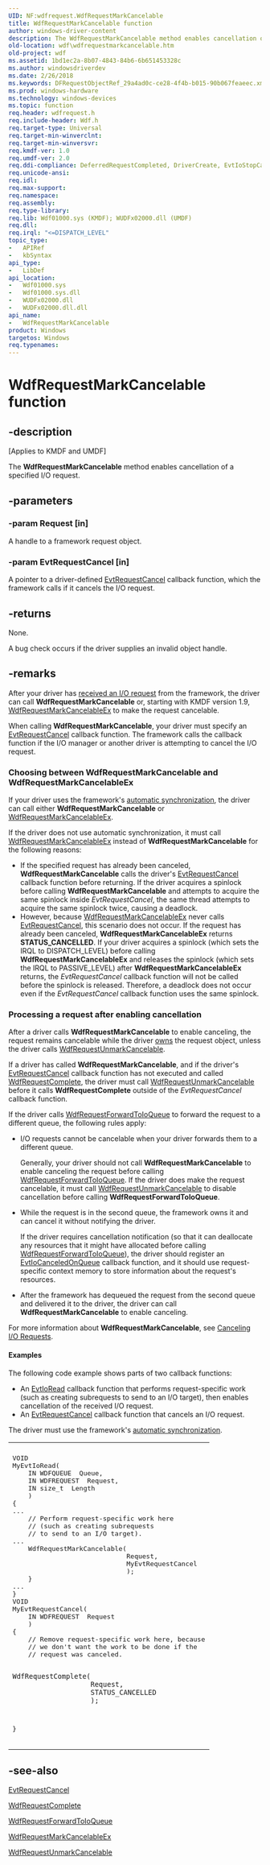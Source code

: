 ```yaml
---
UID: NF:wdfrequest.WdfRequestMarkCancelable
title: WdfRequestMarkCancelable function
author: windows-driver-content
description: The WdfRequestMarkCancelable method enables cancellation of a specified I/O request.
old-location: wdf\wdfrequestmarkcancelable.htm
old-project: wdf
ms.assetid: 1bd1ec2a-8b07-4843-84b6-6b651453328c
ms.author: windowsdriverdev
ms.date: 2/26/2018
ms.keywords: DFRequestObjectRef_29a4ad0c-ce28-4f4b-b015-90b067feaeec.xml, WdfRequestMarkCancelable, WdfRequestMarkCancelable method, kmdf.wdfrequestmarkcancelable, wdf.wdfrequestmarkcancelable, wdfrequest/WdfRequestMarkCancelable
ms.prod: windows-hardware
ms.technology: windows-devices
ms.topic: function
req.header: wdfrequest.h
req.include-header: Wdf.h
req.target-type: Universal
req.target-min-winverclnt: 
req.target-min-winversvr: 
req.kmdf-ver: 1.0
req.umdf-ver: 2.0
req.ddi-compliance: DeferredRequestCompleted, DriverCreate, EvtIoStopCancel, InvalidReqAccess, InvalidReqAccessLocal, KmdfIrql, KmdfIrql2, MarkCancOnCancReqLocal, ReqIsCancOnCancReq, ReqMarkCancelableSend, ReqNotCanceledLocal, RequestCompleted, RequestCompletedLocal
req.unicode-ansi: 
req.idl: 
req.max-support: 
req.namespace: 
req.assembly: 
req.type-library: 
req.lib: Wdf01000.sys (KMDF); WUDFx02000.dll (UMDF)
req.dll: 
req.irql: "<=DISPATCH_LEVEL"
topic_type:
-	APIRef
-	kbSyntax
api_type:
-	LibDef
api_location:
-	Wdf01000.sys
-	Wdf01000.sys.dll
-	WUDFx02000.dll
-	WUDFx02000.dll.dll
api_name:
-	WdfRequestMarkCancelable
product: Windows
targetos: Windows
req.typenames: 
---
```


# WdfRequestMarkCancelable function


## -description


<p class="CCE_Message">[Applies to KMDF and UMDF]

The <b>WdfRequestMarkCancelable</b> method enables cancellation of a specified I/O request.


## -parameters




### -param Request [in]

A handle to a framework request object.


### -param EvtRequestCancel [in]

A pointer to a driver-defined <a href="https://msdn.microsoft.com/db54fa76-d3e0-4f8c-aa3f-bab268dd9b4d">EvtRequestCancel</a> callback function, which the framework calls if it cancels the I/O request.


## -returns



None.

A bug check occurs if the driver supplies an invalid object handle.




## -remarks



After your driver has <a href="https://docs.microsoft.com/en-us/windows-hardware/drivers/wdf/receiving-i-o-requests">received an I/O request</a> from the framework, the driver can call <b>WdfRequestMarkCancelable</b> or, starting with  KMDF version 1.9, <a href="https://msdn.microsoft.com/library/windows/hardware/ff549984">WdfRequestMarkCancelableEx</a> to make the request cancelable.

When calling <b>WdfRequestMarkCancelable</b>, your driver must specify an <a href="https://msdn.microsoft.com/db54fa76-d3e0-4f8c-aa3f-bab268dd9b4d">EvtRequestCancel</a> callback function. The framework calls the callback function if the I/O manager or another driver is attempting to cancel the I/O request.

<h3><a id="choosing"></a><a id="CHOOSING"></a>Choosing between WdfRequestMarkCancelable and WdfRequestMarkCancelableEx</h3>
If your driver uses the framework's <a href="https://docs.microsoft.com/en-us/windows-hardware/drivers/wdf/using-automatic-synchronization">automatic synchronization</a>, the driver can call either <b>WdfRequestMarkCancelable</b> or <a href="https://msdn.microsoft.com/library/windows/hardware/ff549984">WdfRequestMarkCancelableEx</a>.

If the driver does not use automatic synchronization, it must call <a href="https://msdn.microsoft.com/library/windows/hardware/ff549984">WdfRequestMarkCancelableEx</a> instead of <b>WdfRequestMarkCancelable</b> for the following reasons:

<ul>
<li>
If the specified request has already been canceled, <b>WdfRequestMarkCancelable</b> calls the driver's <a href="https://msdn.microsoft.com/db54fa76-d3e0-4f8c-aa3f-bab268dd9b4d">EvtRequestCancel</a> callback function before returning. If the driver acquires a spinlock before calling <b>WdfRequestMarkCancelable</b> and attempts to acquire the same spinlock inside  <i>EvtRequestCancel</i>, the same thread attempts to acquire the same spinlock twice, causing a deadlock.

</li>
<li>
However, because <a href="https://msdn.microsoft.com/library/windows/hardware/ff549984">WdfRequestMarkCancelableEx</a> never calls <a href="https://msdn.microsoft.com/db54fa76-d3e0-4f8c-aa3f-bab268dd9b4d">EvtRequestCancel</a>, this scenario does not occur. If the request has already been canceled, <b>WdfRequestMarkCancelableEx</b> returns <b>STATUS_CANCELLED</b>. If your driver acquires a spinlock (which sets the IRQL to DISPATCH_LEVEL) before calling <b>WdfRequestMarkCancelableEx</b> and releases the spinlock (which sets the IRQL to PASSIVE_LEVEL) after <b>WdfRequestMarkCancelableEx</b> returns, the <i>EvtRequestCancel</i> callback function will not be called before the spinlock is released. Therefore, a deadlock does not occur even if the <i>EvtRequestCancel</i> callback function uses the same spinlock.

</li>
</ul>
<h3><a id="Processing_a_request_after_enabling_cancellation"></a><a id="processing_a_request_after_enabling_cancellation"></a><a id="PROCESSING_A_REQUEST_AFTER_ENABLING_CANCELLATION"></a>Processing a request after enabling cancellation</h3>
After a driver calls <b>WdfRequestMarkCancelable</b> to enable canceling, the request remains cancelable while the driver <a href="https://docs.microsoft.com/en-us/windows-hardware/drivers/wdf/request-ownership">owns</a> the request object, unless the driver calls <a href="https://msdn.microsoft.com/library/windows/hardware/ff550035">WdfRequestUnmarkCancelable</a>. 

If a driver has called <b>WdfRequestMarkCancelable</b>, and if the driver's <a href="https://msdn.microsoft.com/db54fa76-d3e0-4f8c-aa3f-bab268dd9b4d">EvtRequestCancel</a> callback function has not executed and called <a href="https://msdn.microsoft.com/library/windows/hardware/ff549945">WdfRequestComplete</a>, the driver must call <a href="https://msdn.microsoft.com/library/windows/hardware/ff550035">WdfRequestUnmarkCancelable</a> before it calls <b>WdfRequestComplete</b> outside of the <i>EvtRequestCancel</i> callback function.

If the driver calls <a href="https://msdn.microsoft.com/library/windows/hardware/ff549958">WdfRequestForwardToIoQueue</a> to forward the request to a different queue, the following rules apply:

<ul>
<li>
I/O requests cannot be cancelable when your driver forwards them to a different queue. 

Generally, your driver should not call <b>WdfRequestMarkCancelable</b> to enable canceling the request before calling <a href="https://msdn.microsoft.com/library/windows/hardware/ff549958">WdfRequestForwardToIoQueue</a>. If the driver does make the request cancelable, it must call <a href="https://msdn.microsoft.com/library/windows/hardware/ff550035">WdfRequestUnmarkCancelable</a> to disable cancellation before calling <b>WdfRequestForwardToIoQueue</b>.

</li>
<li>
While the request is in the second queue, the framework owns it and can cancel it without notifying the driver.

If the driver requires cancellation notification (so that it can deallocate any resources that it might have allocated before calling <a href="https://msdn.microsoft.com/library/windows/hardware/ff549958">WdfRequestForwardToIoQueue</a>), the driver should register an <a href="https://msdn.microsoft.com/1b938ee8-a5f3-4a1e-9beb-231d88aa5848">EvtIoCanceledOnQueue</a> callback function, and it should use request-specific context memory to store information about the request's resources.

</li>
<li>
After the framework has dequeued the request from the second queue and delivered it to the driver, the driver can call <b>WdfRequestMarkCancelable</b> to enable canceling.

</li>
</ul>
For more information about <b>WdfRequestMarkCancelable</b>, see <a href="https://docs.microsoft.com/en-us/windows-hardware/drivers/wdf/canceling-i-o-requests">Canceling I/O Requests</a>.


#### Examples

The following code example shows parts of two callback functions: 

<ul>
<li>
An <a href="https://msdn.microsoft.com/d6fbb153-1355-4e94-b5d3-a218bd8c565d">EvtIoRead</a> callback function that performs request-specific work (such as creating subrequests to send to an I/O target), then enables cancellation of the received I/O request.

</li>
<li>
An <a href="https://msdn.microsoft.com/db54fa76-d3e0-4f8c-aa3f-bab268dd9b4d">EvtRequestCancel</a> callback function that cancels an I/O request.

</li>
</ul>
The driver must use the framework's <a href="https://docs.microsoft.com/en-us/windows-hardware/drivers/wdf/using-automatic-synchronization">automatic synchronization</a>.

<div class="code"><span codelanguage=""><table>
<tr>
<th></th>
</tr>
<tr>
<td>
<pre>VOID
MyEvtIoRead(
    IN WDFQUEUE  Queue,
    IN WDFREQUEST  Request,
    IN size_t  Length
    )
{
...
    // Perform request-specific work here
    // (such as creating subrequests 
    // to send to an I/O target). 
...
    WdfRequestMarkCancelable(
                             Request,
                             MyEvtRequestCancel
                             );
    }
...
}
VOID
MyEvtRequestCancel(
    IN WDFREQUEST  Request
    )
{
    // Remove request-specific work here, because
    // we don't want the work to be done if the
    // request was canceled.

    WdfRequestComplete(
                       Request,
                       STATUS_CANCELLED
                       );
}</pre>
</td>
</tr>
</table></span></div>



## -see-also




<a href="https://msdn.microsoft.com/db54fa76-d3e0-4f8c-aa3f-bab268dd9b4d">EvtRequestCancel</a>



<a href="https://msdn.microsoft.com/library/windows/hardware/ff549945">WdfRequestComplete</a>



<a href="https://msdn.microsoft.com/library/windows/hardware/ff549958">WdfRequestForwardToIoQueue</a>



<a href="https://msdn.microsoft.com/library/windows/hardware/ff549984">WdfRequestMarkCancelableEx</a>



<a href="https://msdn.microsoft.com/library/windows/hardware/ff550035">WdfRequestUnmarkCancelable</a>
 

 


